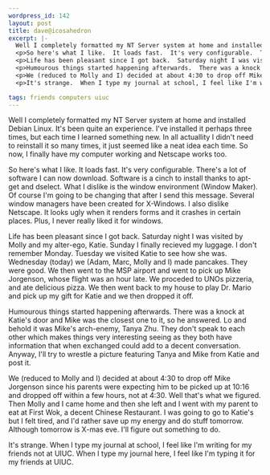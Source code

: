 ```yaml
--- 
wordpress_id: 142
layout: post
title: dave@icosahedron
excerpt: |-
  Well I completely formatted my NT Server system at home and installed Debian Linux.  It's been quite an experience.  I've installed it perhaps three times, but each time I learned something new.  In all actuallity I didn't need to reinstall it so many times, it just seemed like a neat idea each time.  So now, I finally have my computer working and Netscape works too.
  <p>So here's what I like.  It loads fast.  It's very configurable.  There's a lot of software I can now download.  Software is a cinch to install thanks to apt-get and dselect.  What I dislike is the window environment (Window Maker).  Of course I'm going to be changing that after I send this message.  Several window managers have been created for X-Windows.  I also dislike Netscape.  It looks ugly when it renders forms and it crashes in certain places.  Plus, I never really liked it for windows.
  <p>Life has been pleasant since I got back.  Saturday night I was visited by Molly and my alter-ego, Katie.  Sunday I finally recieved my luggage.  I don't remember Monday.  Tuesday we visited Katie to see how she was.  Wednesday (today) we (Adam, Marc, Molly and I) made pancakes.  They were good.  We then went to the MSP airport and went to pick up Mike Jorgenson, whose flight was an hour late.  We proceded to UNOs pizzeria, and ate delicious pizza.  We then went back to my house to play Dr. Mario and pick up my gift for Katie and we then dropped it off.
  <p>Humourous things started happening afterwards.  There was a knock at Katie's door and Mike was the closest one to it, so he answered.  Lo and behold it was Mike's arch-enemy, Tanya Zhu.  They don't speak to each other which makes things very interesting seeing as they both have information that when exchanged could add to a decent conversation.  Anyway, I'll try to wrestle a picture featuring Tanya and Mike from Katie and post it.
  <p>We (reduced to Molly and I) decided at about 4:30 to drop off Mike Jorgenson since his parents were expecting him to be picked up at 10:16 and dropped off within a few hours, not at 4:30.  Well that's what we figured.  Then Molly and I came home and then she left and I went with my parent to eat at First Wok, a decent Chinese Restaurant.  I was going to go to Katie's but I felt tired, and I'd rather save up my energy and do stuff tomorrow.  Although tomorrow is X-mas eve.  I'll figure out something to do.
  <p>It's strange.  When I type my journal at school, I feel like I'm writing for my friends not at UIUC.  When I type my journal here, I feel like I'm typing it for my friends at UIUC.

tags: friends computers uiuc
---
```


Well I completely formatted my NT Server system at home and installed Debian Linux.  It's been quite an experience.  I've installed it perhaps three times, but each time I learned something new.  In all actuallity I didn't need to reinstall it so many times, it just seemed like a neat idea each time.  So now, I finally have my computer working and Netscape works too.
<p>So here's what I like.  It loads fast.  It's very configurable.  There's a lot of software I can now download.  Software is a cinch to install thanks to apt-get and dselect.  What I dislike is the window environment (Window Maker).  Of course I'm going to be changing that after I send this message.  Several window managers have been created for X-Windows.  I also dislike Netscape.  It looks ugly when it renders forms and it crashes in certain places.  Plus, I never really liked it for windows.
<p>Life has been pleasant since I got back.  Saturday night I was visited by Molly and my alter-ego, Katie.  Sunday I finally recieved my luggage.  I don't remember Monday.  Tuesday we visited Katie to see how she was.  Wednesday (today) we (Adam, Marc, Molly and I) made pancakes.  They were good.  We then went to the MSP airport and went to pick up Mike Jorgenson, whose flight was an hour late.  We proceded to UNOs pizzeria, and ate delicious pizza.  We then went back to my house to play Dr. Mario and pick up my gift for Katie and we then dropped it off.
<p>Humourous things started happening afterwards.  There was a knock at Katie's door and Mike was the closest one to it, so he answered.  Lo and behold it was Mike's arch-enemy, Tanya Zhu.  They don't speak to each other which makes things very interesting seeing as they both have information that when exchanged could add to a decent conversation.  Anyway, I'll try to wrestle a picture featuring Tanya and Mike from Katie and post it.
<p>We (reduced to Molly and I) decided at about 4:30 to drop off Mike Jorgenson since his parents were expecting him to be picked up at 10:16 and dropped off within a few hours, not at 4:30.  Well that's what we figured.  Then Molly and I came home and then she left and I went with my parent to eat at First Wok, a decent Chinese Restaurant.  I was going to go to Katie's but I felt tired, and I'd rather save up my energy and do stuff tomorrow.  Although tomorrow is X-mas eve.  I'll figure out something to do.
<p>It's strange.  When I type my journal at school, I feel like I'm writing for my friends not at UIUC.  When I type my journal here, I feel like I'm typing it for my friends at UIUC.
